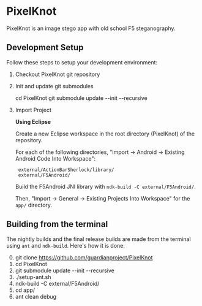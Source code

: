 PixelKnot
=========

PixelKnot is an image stego app with old school F5 steganography.

## Development Setup

Follow these steps to setup your development environment:

1. Checkout PixelKnot git repository
2. Init and update git submodules

    cd PixelKnot
    git submodule update --init --recursive

3. Import Project

   **Using Eclipse**

    Create a new Eclipse workspace in the root directory (PixelKnot) of the repository.

    For each of the following directories, "Import -> Android -> Existing Android Code Into Workspace":

        external/ActionBarSherlock/library/
        external/F5Android/

    Build the F5Android JNI library with `ndk-build -C external/F5Android/`.
    
    Then, "Import -> General -> Existing Projects Into Workspace" for the `app/` directory.

## Building from the terminal

The nightly builds and the final release builds are made from the terminal
using `ant` and `ndk-build`.  Here's how it is done:

0. git clone https://github.com/guardianproject/PixelKnot
1. cd PixelKnot
2. git submodule update --init --recursive
3. ./setup-ant.sh
4. ndk-build -C external/F5Android/
5. cd app/
6. ant clean debug
